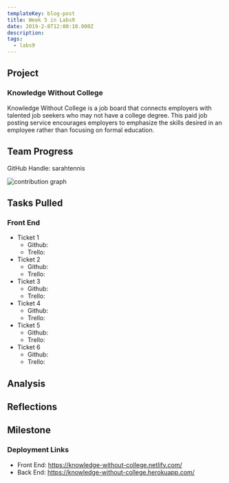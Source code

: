 ```yaml
---
templateKey: blog-post
title: Week 5 in Labs9
date: 2019-2-8T12:00:10.000Z
description:
tags:
  - labs9
---
```


## Project
### Knowledge Without College

Knowledge Without College is a job board that connects employers with talented job seekers who may not have a college degree. This paid job posting service encourages employers to emphasize the skills desired in an employee rather than focusing on formal education.

## Team Progress

GitHub Handle: sarahtennis

![contribution graph](/img/week-4-contribution-graph.png)

## Tasks Pulled

### Front End
* Ticket 1
  * Github: 
  * Trello: 
* Ticket 2
  * Github: 
  * Trello: 
* Ticket 3
  * Github: 
  * Trello: 
* Ticket 4
  * Github: 
  * Trello: 
* Ticket 5
  * Github: 
  * Trello: 
* Ticket 6
  * Github: 
  * Trello: 

## Analysis

## Reflections

## Milestone

### Deployment Links
 
* Front End: https://knowledge-without-college.netlify.com/
* Back End: https://knowledge-without-college.herokuapp.com/